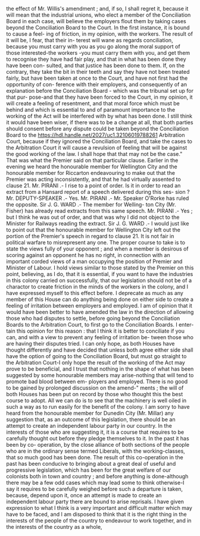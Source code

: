 the effect of Mr. Willis's amendment ; and, if so, I shall regret it, because it will mean that the industrial unions, who elect a member of the Conciliation Board in each case, will believe the employers flout them by taking cases beyond the Conciliation Board to the Court. In the first instance, it is bound to cause a feel- ing of friction, in my opinion, with the workers. The result of it will be, I fear, that their in- terest will wane as regards conciliation, because you must carry with you as you go along the moral support of those interested-the workers -you must carry them with you, and get them to recognise they have had fair play, and that in what has been done they have been con- sulted, and that justice has been done to them. If, on the contrary, they take the bit in their teeth and say they have not been treated fairly, but have been taken at once to the Court, and have not first had the opportunity of con- ference with their employers, and consequently of an explanation before the Conciliation Board - which was the tribunal set up for that pur- pose-and that they have been forced to the Court, in my opinion, it will create a feeling of resentment, and that moral force which must be behind and which is essential to and of paramount importance to the working of the Act will be interfered with by what has been done. I still think it would have been wiser, if there was to be a change at all, that both parties should consent before any dispute could be taken beyond the Conciliation Board to the https://hdl.handle.net/2027/uc1.32106019788261 Arbitration Court, because if they ignored the Conciliation Board, and take the cases to the Arbitration Court it will cause a revulsion of feeling that will be against the good working of the law. I shall hope that that may not be the case." That was what the Premier said on that particular clause. Earlier in the evening we heard the honourable member for Wellington City and the honourable member for Riccarton endeavouring to make out that the Premier was acting inconsistently, and that he had virtually assented to clause 21. Mr. PIRANI .- I rise to a point of order. Is it in order to read an extract from a Hansard report of a speech delivered during this ses- sion ? Mr. DEPUTY-SPEAKER .- Yes. Mr. PIRANI .- Mr. Speaker O'Rorke has ruled the opposite. Sir J. G. WARD .- The member for Welling- ton City (Mr. Fisher) has already read extracts from this same speech. Mr. PIRANI .- Yes ; but I think he was out of order, and that was why I did not object to the Minister for Railways reading the extract. Sir J. G. WARD .- I would just like to point out that the honourable member for Wellington City left out the portion of the Premier's speech in regard to clause 21. It is not fair in political warfare to misrepresent any one. The proper course to take is to state the views fully of your opponent ; and when a member is desirous of scoring against an opponent he has no right, in connection with an important corded views of a man occupying the position of Premier and Minister of Labour. I hold views similar to those stated by the Premier on this point, believing, as I do, that it is essential, if you want to have the industries in this colony carried on successfully, that our legislation should not be of a charactor to create friction in the minds of the workers in the colony, and I have expressed myself to this effect before. I deprecate as much as any member of this House can do anything being done on either side to create a feeling of irritation between employers and employed. I am of opinion that it would have been better to have amended the law in the direction of allowing those who had disputes to settle, before going beyond the Conciliation Boards to the Arbitration Court, to first go to the Conciliation Boards. I enter- tain this opinion for this reason : that I think it is better to conciliate if you can, and with a view to prevent any feeling of irritation be- tween those who are having their disputes tried. I can only hope, as both Houses have thought differently and have decided that unless both agree either side shall have the option of going to the Conciliation Board, but must go straight to the Arbitration Court-I only hope the result of the working of the Act may prove to be beneficial, and I trust that nothing in the shape of what has been suggested by some honourable members may arise-nothing that will tend to promote bad blood between em- ployers and employed. There is no good to be gained by prolonged discussion on the amend-" ments ; the will of both Houses has been put on record by those who thought this the best course to adopt. All we can do is to see that the machinery is well oiled in such a way as to run easily for the benefit of the colony. I am sorry to have heard from the honourable member for Dunedin City (Mr. Millar) any suggestion that, as an outcome of this legislation, there should be an attempt to create an independent labour party in our country. In the interests of those who are suggesting it, it is a course that requires to be carefully thought out before they pledge themselves to it. In the past it has been by co- operation, by the close alliance of both sections of the people who are in the ordinary sense termed Liberals, with the working-classes, that so much good has been done. The result of this co-operation in the past has been conducive to bringing about a great deal of useful and progressive legislation, which has been for the great welfare of our colonists both in town and country ; and before anything is done-although there may be a few odd cases which may lead some to think otherwise-I say it requires to be carefully weighed before such a departure is taken, because, depend upon it, once an attempt is made to create an independent labour party there are bound to arise reprisals. I have given expression to what I think is a very important and difficult matter which may have to be faced, and I am disposed to think that it is the right thing in the interests of the people of the country to endeavour to work together, and in the interests of the country as a whole, 